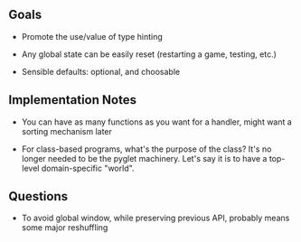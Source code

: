 
## Goals

* Promote the use/value of type hinting

* Any global state can be easily reset (restarting a game, 
testing, etc.)
  
* Sensible defaults: optional, and choosable

## Implementation Notes

* You can have as many functions as you want for a handler, 
might want a sorting mechanism later

* For class-based programs, what's the purpose of the class? 
It's no longer needed to be the pyglet machinery. Let's say 
it is to have a top-level domain-specific "world".

## Questions

* To avoid global window, while preserving previous API, 
  probably means some major reshuffling
  
